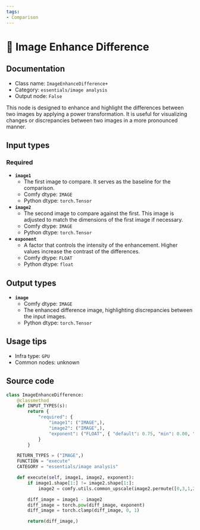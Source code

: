 ```yaml
---
tags:
- Comparison
---
```


# 🔧 Image Enhance Difference
## Documentation
- Class name: `ImageEnhanceDifference+`
- Category: `essentials/image analysis`
- Output node: `False`

This node is designed to enhance and highlight the differences between two images by applying a power transformation. It is useful for visualizing changes or discrepancies between two images in a more pronounced manner.
## Input types
### Required
- **`image1`**
    - The first image to compare. It serves as the baseline for the comparison.
    - Comfy dtype: `IMAGE`
    - Python dtype: `torch.Tensor`
- **`image2`**
    - The second image to compare against the first. This image is adjusted to match the dimensions of the first image if necessary.
    - Comfy dtype: `IMAGE`
    - Python dtype: `torch.Tensor`
- **`exponent`**
    - A factor that controls the intensity of the enhancement. Higher values increase the contrast of the differences.
    - Comfy dtype: `FLOAT`
    - Python dtype: `float`
## Output types
- **`image`**
    - Comfy dtype: `IMAGE`
    - The enhanced difference image, highlighting discrepancies between the input images.
    - Python dtype: `torch.Tensor`
## Usage tips
- Infra type: `GPU`
- Common nodes: unknown


## Source code
```python
class ImageEnhanceDifference:
    @classmethod
    def INPUT_TYPES(s):
        return {
            "required": {
                "image1": ("IMAGE",),
                "image2": ("IMAGE",),
                "exponent": ("FLOAT", { "default": 0.75, "min": 0.00, "max": 1.00, "step": 0.05, }),
            }
        }

    RETURN_TYPES = ("IMAGE",)
    FUNCTION = "execute"
    CATEGORY = "essentials/image analysis"

    def execute(self, image1, image2, exponent):
        if image1.shape[1:] != image2.shape[1:]:
            image2 = comfy.utils.common_upscale(image2.permute([0,3,1,2]), image1.shape[2], image1.shape[1], upscale_method='bicubic', crop='center').permute([0,2,3,1])

        diff_image = image1 - image2
        diff_image = torch.pow(diff_image, exponent)
        diff_image = torch.clamp(diff_image, 0, 1)

        return(diff_image,)

```
